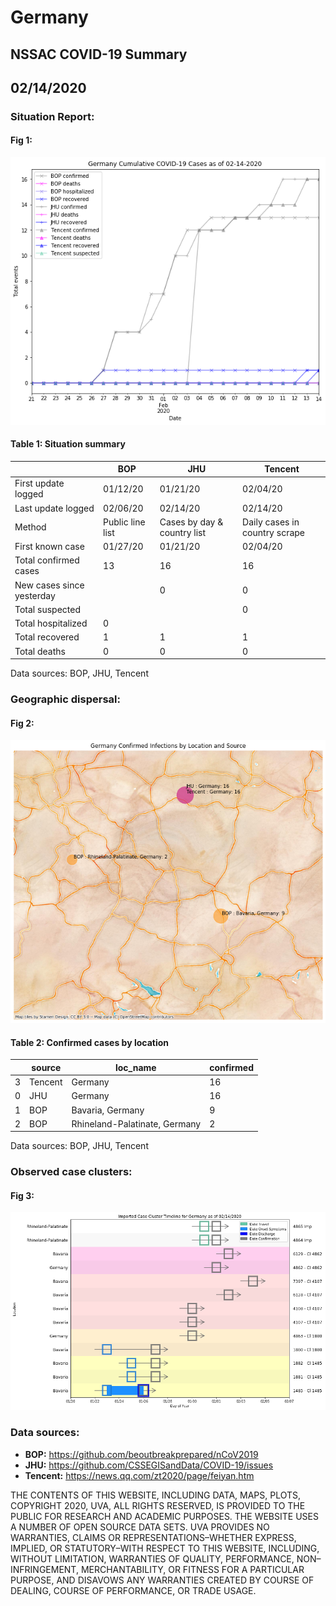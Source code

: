 # Germany
## NSSAC COVID-19 Summary
## 02/14/2020



 ### Situation Report:
#### Fig 1:
![Germany cases](../merged_histories/Germany_merged_histories.png)

#### Table 1: Situation summary
|                           | BOP              | JHU                         | Tencent                       |
|---------------------------|------------------|-----------------------------|-------------------------------|
| First update logged       | 01/12/20         | 01/21/20                    | 02/04/20                      |
| Last update logged        | 02/06/20         | 02/14/20                    | 02/14/20                      |
| Method                    | Public line list | Cases by day & country list | Daily cases in country scrape |
| First known case          | 01/27/20         | 01/21/20                    | 02/04/20                      |
| Total confirmed cases     | 13               | 16                          | 16                            |
| New cases since yesterday |                  | 0                           | 0                             |
| Total suspected           |                  |                             | 0                             |
| Total hospitalized        | 0                |                             |                               |
| Total recovered           | 1                | 1                           | 1                             |
| Total deaths              | 0                | 0                           | 0                             |
Data sources: BOP, JHU, Tencent


### Geographic dispersal:
#### Fig 2:
![Germany mapped](../case_locs/Germany_case_locs.png)

#### Table 2: Confirmed cases by location
|    | source   | loc_name                      |   confirmed |
|----|----------|-------------------------------|-------------|
|  3 | Tencent  | Germany                       |          16 |
|  0 | JHU      | Germany                       |          16 |
|  1 | BOP      | Bavaria, Germany              |           9 |
|  2 | BOP      | Rhineland-Palatinate, Germany |           2 |

Data sources: BOP, JHU, Tencent


### Observed case clusters:
#### Fig 3:
![Germany cases](../cluster_analysis/Germany_imported_cases.png)


### Data sources:
* **BOP:** https://github.com/beoutbreakprepared/nCoV2019
* **JHU:** https://github.com/CSSEGISandData/COVID-19/issues
* **Tencent:** https://news.qq.com/zt2020/page/feiyan.htm
    
    
    
    
    
THE CONTENTS OF THIS WEBSITE, INCLUDING DATA, MAPS, PLOTS, COPYRIGHT 2020, UVA, ALL RIGHTS RESERVED, IS PROVIDED TO THE PUBLIC FOR RESEARCH AND ACADEMIC PURPOSES. THE WEBSITE USES A NUMBER OF OPEN SOURCE DATA SETS. UVA PROVIDES NO WARRANTIES, CLAIMS OR REPRESENTATIONS–WHETHER EXPRESS, IMPLIED, OR STATUTORY–WITH RESPECT TO THIS WEBSITE, INCLUDING, WITHOUT LIMITATION, WARRANTIES OF QUALITY, PERFORMANCE, NON–INFRINGEMENT, MERCHANTABILITY, OR FITNESS FOR A PARTICULAR PURPOSE, AND DISAVOWS ANY WARRANTIES CREATED BY COURSE OF DEALING, COURSE OF PERFORMANCE, OR TRADE USAGE.